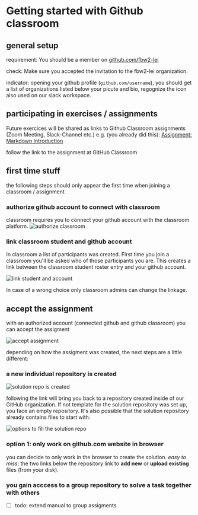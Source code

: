 # Getting started with Github classroom

## general setup

requirement: You should be a member on [github.com/fbw2-lei](https://github.com/fbw2-lei/)

check: Make sure you accepted the invitation to the fbw2-lei organization.

indicator: opening your github profile (`github.com/username`), you should get a list of organizations listed below your picute and bio, regognize the icon also used on our slack workspace.

## participating in exercises / assignments

Future exercices will be shared as links to Github Classroom assignments (Zoom Meeting, Slack-Channel etc.)
e.g. (you already did this): [Assignment: Markdown Introduction](https://classroom.github.com/a/4x_tH1sJ)

follow the link to the assignment at GitHub Classroom

## first time stuff

the following steps should only appear the first time when joining a classroom / assignment

### authorize github account to connect with classroom

classroom requires you to connect your github account with the classroom platform.
![authorize classroom](https://github.com/fbw2-lei/about/blob/master/images/01%20-%20authorize%20github.jpg)

### link classroom student and github account
In classroom a list of participants was created. First time you join a classroom you'll be asked who of those participants you are. This creates a link between the classroom student roster entry and your github account.

![link student and account](https://github.com/fbw2-lei/about/blob/master/images/02%20-%20join%20and%20assign%20to%20student%20name.jpg)

In case of a wrong choice only classroom admins can change the linkage. 

## accept the assignment

with an authorized account (connected github and github classroom) you can accept the assigment

![accept assignment](https://github.com/fbw2-lei/about/blob/master/images/03%20-%20accept%20assignment.jpg)

depending on how the assigment was created, the next steps are a little different:

### a new individual repository is created
![solution repo is created](https://github.com/fbw2-lei/about/blob/master/images/04%20-%20solution%20repo%20is%20created.jpg)

following the link will bring you back to a repository created inside of our GitHub organization.
If not template for the solution repository was set up, you face an empty repository.
It's also possible that the solution repository already contains files to start with.

![options to fill the solution repo](https://github.com/fbw2-lei/about/blob/master/images/05%20-%20fill%20solution%20repository%20(options).jpg)

### option 1: only work on github.com website in browser

you can decide to only work in the browser to create the solution.
_easy to miss_: the two links below the repository link to **add new** or **upload existing** files (from your disk).

  
### you gain acccess to a group repository to solve a task together with others
- [ ] todo: extend manual to group assigments
